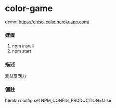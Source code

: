 # color-game

demo: https://chiso-color.herokuapp.com/

### 建置

1. npm install
2. npm start

### 描述

測試反應力

### 備註

heroku config:set NPM_CONFIG_PRODUCTION=false
